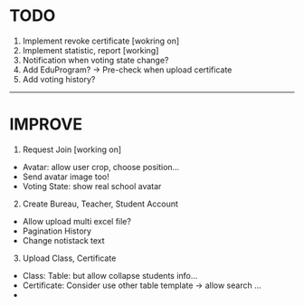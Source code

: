 # TODO

1. Implement revoke certificate [wokring on]
2. Implement statistic, report [working]
3. Notification when voting state change?
4. Add EduProgram? -> Pre-check when upload certificate
5. Add voting history?

---

# IMPROVE

1. Request Join [working on]

- Avatar: allow user crop, choose position...
- Send avatar image too!
- Voting State: show real school avatar

2. Create Bureau, Teacher, Student Account

- Allow upload multi excel file?
- Pagination History
- Change notistack text

3. Upload Class, Certificate

- Class: Table: but allow collapse students info...
- Certificate: Consider use other table template -> allow search ...
-
